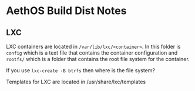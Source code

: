 # AethOS Build Dist Notes


## LXC

LXC containers are located in `/var/lib/lxc/<container>`.  In this folder is `config` which is a text file that contains the container configuration and `rootfs/` which is a folder that contains the root file system for the container.

If you use `lxc-create -B btrfs` then where is the file system? 

Templates for LXC are located in /usr/share/lxc/templates
